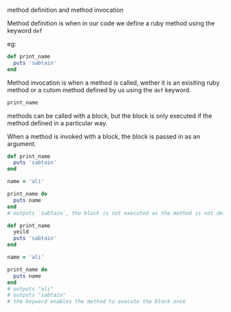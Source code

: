 method definition and method invocation

Method definition is when in our code we define a ruby method using the keyword `def`

eg:
```ruby
def print_name
  puts 'sabtain'
end
```

Method invocation is when a method is called, wether it is an exisiting ruby method or a cutom method defined by us using the `def` keyword.

```ruby
print_name
```
methods can be called with a block, but the block is only executed if the method defined in a particular way.

When a method is invoked with a block, the block is passed in as an argument.

```ruby
def print_name
  puts 'sabtain'
end

name = 'ali'

print_name do
  puts name
end
# outputs `sabtain`, the block is not executed as the method is not defined to use a block
```

```ruby
def print_name
  yeild
  puts 'sabtain'
end

name = 'ali'

print_name do
  puts name
end
# outputs "ali"
# outputs "sabtain"
# the keyword enables the method to execute the block once
```



